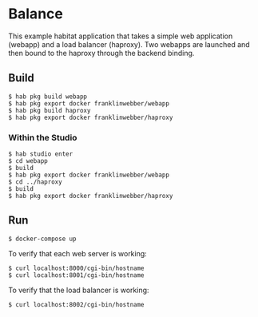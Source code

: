 # Balance

This example habitat application that takes a simple web application (webapp) and a load balancer (haproxy). Two webapps are launched and then bound to the haproxy through the backend binding.

## Build

    $ hab pkg build webapp
    $ hab pkg export docker franklinwebber/webapp
    $ hab pkg build haproxy
    $ hab pkg export docker franklinwebber/haproxy

### Within the Studio

    $ hab studio enter
    $ cd webapp
    $ build
    $ hab pkg export docker franklinwebber/webapp
    $ cd ../haproxy
    $ build
    $ hab pkg export docker franklinwebber/haproxy

## Run

    $ docker-compose up

To verify that each web server is working:

    $ curl localhost:8000/cgi-bin/hostname
    $ curl localhost:8001/cgi-bin/hostname

To verify that the load balancer is working:

    $ curl localhost:8002/cgi-bin/hostname
